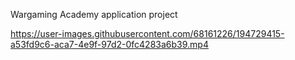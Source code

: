 Wargaming Academy application project


https://user-images.githubusercontent.com/68161226/194729415-a53fd9c6-aca7-4e9f-97d2-0fc4283a6b39.mp4

